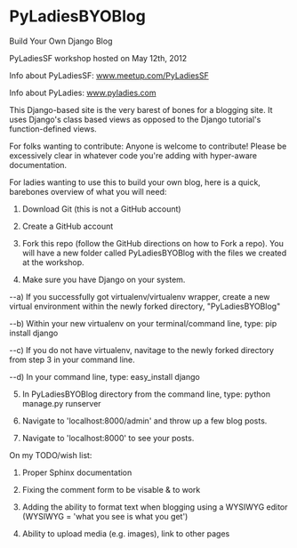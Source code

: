 PyLadiesBYOBlog
===============

Build Your Own Django Blog

PyLadiesSF workshop hosted on May 12th, 2012

Info about PyLadiesSF: www.meetup.com/PyLadiesSF

Info about PyLadies: www.pyladies.com


This Django-based site is the very barest of bones for a blogging site.  It uses Django's class based views as opposed to the Django tutorial's function-defined views.

For folks wanting to contribute: Anyone is welcome to contribute!  Please be excessively clear in whatever code you're adding with hyper-aware documentation.  

For ladies wanting to use this to build your own blog, here is a quick, barebones  overview of what you will need:

1) Download Git (this is not a GitHub account)

2) Create a GitHub account

3) Fork this repo (follow the GitHub directions on how to Fork a repo).  You will have a new folder called PyLadiesBYOBlog with the files we created at the workshop.

4) Make sure you have Django on your system.

--a) If you successfully got virtualenv/virtualenv wrapper, create a new virtual environment within the newly forked directory, "PyLadiesBYOBlog"
 
--b) Within your new virtualenv on your terminal/command line, type: pip install django
 
--c) If you do not have virtualenv, navitage to the newly forked directory from step 3 in your command line.
 
--d) In your command line, type: easy_install django
 
5) In PyLadiesBYOBlog directory from the command line, type: python manage.py runserver

6) Navigate to 'localhost:8000/admin' and throw up a few blog posts.

7) Navigate to 'localhost:8000' to see your posts.


On my TODO/wish list:

1) Proper Sphinx documentation

2) Fixing the comment form to be visable & to work

3) Adding the ability to format text when blogging using a WYSIWYG editor (WYSIWYG = 'what you see is what you get')

4) Ability to upload media (e.g. images), link to other pages